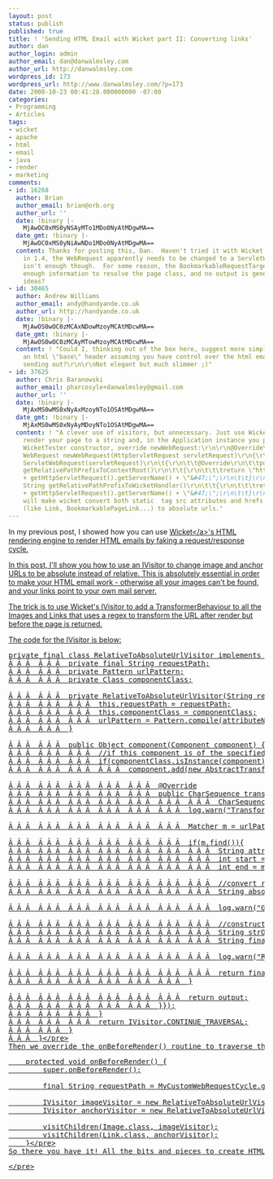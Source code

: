 ```yaml
---
layout: post
status: publish
published: true
title: ! 'Sending HTML Email with Wicket part II: Converting links'
author: dan
author_login: admin
author_email: dan@danwalmsley.com
author_url: http://danwalmsley.com
wordpress_id: 173
wordpress_url: http://www.danwalmsley.com/?p=173
date: 2008-10-23 00:41:28.000000000 -07:00
categories:
- Programming
- Articles
tags:
- wicket
- apache
- html
- email
- java
- render
- marketing
comments:
- id: 16268
  author: Brian
  author_email: brian@orb.org
  author_url: ''
  date: !binary |-
    MjAwOC0xMS0yNSAyMTo1MDo0NyAtMDgwMA==
  date_gmt: !binary |-
    MjAwOC0xMS0yNiAwNDo1MDo0NyAtMDgwMA==
  content: Thanks for posting this, Dan.  Haven't tried it with Wicket 1.3 yet, but
    in 1.4, the WebRequest apparently needs to be changed to a ServletWebRequest.  This
    isn't enough though.  For some reason, the BookmarkableRequestTarget doesn't provide
    enough information to resolve the page class, and no output is generated.  Any
    ideas?
- id: 30465
  author: Andrew Williams
  author_email: andy@handyande.co.uk
  author_url: http://handyande.co.uk
  date: !binary |-
    MjAwOS0wOC0zMCAxNDowMzoyMCAtMDcwMA==
  date_gmt: !binary |-
    MjAwOS0wOC0zMCAyMTowMzoyMCAtMDcwMA==
  content: ! "Could I, thinking out of the box here, suggest more simply inserting
    an html \"base\" header assuming you have control over the html email you are
    sending out?\r\n\r\nNot elegant but much slimmer ;)"
- id: 37625
  author: Chris Baranowski
  author_email: pharcosyle+danwalmsley@gmail.com
  author_url: ''
  date: !binary |-
    MjAxMS0wMS0xNyAxMzoyNTo1OSAtMDgwMA==
  date_gmt: !binary |-
    MjAxMS0wMS0xNyAyMDoyNTo1OSAtMDgwMA==
  content: ! "A clever use of visitors, but unnecessary. Just use WicketTester to
    render your page to a string and, in the Application instance you pass to the
    WicketTester constructor, override newWebRequest:\r\n\r\n@Override\r\nprotected
    WebRequest newWebRequest(HttpServletRequest servletRequest)\r\n{\r\n\treturn new
    ServletWebRequest(servletRequest)\r\n\t{\r\n\t\t@Override\r\n\t\tpublic String
    getRelativePathPrefixToContextRoot()\r\n\t\t{\r\n\t\t\treturn \"http:&#47;&#47;\"
    + getHttpServletRequest().getServerName() + \"&#47;\";\r\n\t\t}\r\n\t\t\r\n\t\t@Override\r\n\t\tpublic
    String getRelativePathPrefixToWicketHandler()\r\n\t\t{\r\n\t\t\treturn \"http:&#47;&#47;\"
    + getHttpServletRequest().getServerName() + \"&#47;\";\r\n\t\t}\r\n\t};\r\n}\r\n\r\nThis
    will make wicket convert both static  tag src attributes and hrefs of wicket components
    (like Link, BookmarkablePageLink...) to absolute urls."
---
```

In my previous post, I showed how you can use <a href="http:&#47;&#47;wicket.apache.org">Wicket<&#47;a>'s HTML rendering engine to render HTML emails by faking a request&#47;response cycle.

In this post, I'll show you how to use an IVisitor to change image and anchor URLs to be absolute instead of relative. This is absolutely essential in order to make your HTML email work - otherwise all your images can't be found, and your links point to your own mail server.

The trick is to use Wicket's IVisitor to add a TransformerBehaviour to all the Images and Links that uses a regex to transform the URL after render but before the page is returned.

The code for the IVisitor is below:
<pre>private final class RelativeToAbsoluteUrlVisitor implements IVisitor {
&Acirc;&nbsp;&Acirc;&nbsp;&Acirc;&nbsp; &Acirc;&nbsp;&Acirc;&nbsp;&Acirc;&nbsp; private final String requestPath;
&Acirc;&nbsp;&Acirc;&nbsp;&Acirc;&nbsp; &Acirc;&nbsp;&Acirc;&nbsp;&Acirc;&nbsp; private Pattern urlPattern;
&Acirc;&nbsp;&Acirc;&nbsp;&Acirc;&nbsp; &Acirc;&nbsp;&Acirc;&nbsp;&Acirc;&nbsp; private Class<? extends Component> componentClass;

&Acirc;&nbsp;&Acirc;&nbsp;&Acirc;&nbsp; &Acirc;&nbsp;&Acirc;&nbsp;&Acirc;&nbsp; private RelativeToAbsoluteUrlVisitor(String requestPath, Class<? extends Component> componentClass, String attributeName) {
&Acirc;&nbsp;&Acirc;&nbsp;&Acirc;&nbsp; &Acirc;&nbsp;&Acirc;&nbsp;&Acirc;&nbsp; &Acirc;&nbsp;&Acirc;&nbsp;&Acirc;&nbsp; this.requestPath = requestPath;
&Acirc;&nbsp;&Acirc;&nbsp;&Acirc;&nbsp; &Acirc;&nbsp;&Acirc;&nbsp;&Acirc;&nbsp; &Acirc;&nbsp;&Acirc;&nbsp;&Acirc;&nbsp; this.componentClass = componentClass;
&Acirc;&nbsp;&Acirc;&nbsp;&Acirc;&nbsp; &Acirc;&nbsp;&Acirc;&nbsp;&Acirc;&nbsp; &Acirc;&nbsp;&Acirc;&nbsp;&Acirc;&nbsp; urlPattern = Pattern.compile(attributeName+"=\"(.*?)\"");
&Acirc;&nbsp;&Acirc;&nbsp;&Acirc;&nbsp; &Acirc;&nbsp;&Acirc;&nbsp;&Acirc;&nbsp; }

&Acirc;&nbsp;&Acirc;&nbsp;&Acirc;&nbsp; &Acirc;&nbsp;&Acirc;&nbsp;&Acirc;&nbsp; public Object component(Component component) {
&Acirc;&nbsp;&Acirc;&nbsp;&Acirc;&nbsp; &Acirc;&nbsp;&Acirc;&nbsp;&Acirc;&nbsp; &Acirc;&nbsp;&Acirc;&nbsp;&Acirc;&nbsp; &#47;&#47;if this component is of the specified class, update the URL attribute to be absolute instead of relative
&Acirc;&nbsp;&Acirc;&nbsp;&Acirc;&nbsp; &Acirc;&nbsp;&Acirc;&nbsp;&Acirc;&nbsp; &Acirc;&nbsp;&Acirc;&nbsp;&Acirc;&nbsp; if(componentClass.isInstance(component)) {
&Acirc;&nbsp;&Acirc;&nbsp;&Acirc;&nbsp; &Acirc;&nbsp;&Acirc;&nbsp;&Acirc;&nbsp; &Acirc;&nbsp;&Acirc;&nbsp;&Acirc;&nbsp; &Acirc;&nbsp;&Acirc;&nbsp;&Acirc;&nbsp; component.add(new AbstractTransformerBehavior() {

&Acirc;&nbsp;&Acirc;&nbsp;&Acirc;&nbsp; &Acirc;&nbsp;&Acirc;&nbsp;&Acirc;&nbsp; &Acirc;&nbsp;&Acirc;&nbsp;&Acirc;&nbsp; &Acirc;&nbsp;&Acirc;&nbsp;&Acirc;&nbsp; &Acirc;&nbsp;&Acirc;&nbsp;&Acirc;&nbsp; @Override
&Acirc;&nbsp;&Acirc;&nbsp;&Acirc;&nbsp; &Acirc;&nbsp;&Acirc;&nbsp;&Acirc;&nbsp; &Acirc;&nbsp;&Acirc;&nbsp;&Acirc;&nbsp; &Acirc;&nbsp;&Acirc;&nbsp;&Acirc;&nbsp; &Acirc;&nbsp;&Acirc;&nbsp;&Acirc;&nbsp; public CharSequence transform(Component component,
&Acirc;&nbsp;&Acirc;&nbsp;&Acirc;&nbsp; &Acirc;&nbsp;&Acirc;&nbsp;&Acirc;&nbsp; &Acirc;&nbsp;&Acirc;&nbsp;&Acirc;&nbsp; &Acirc;&nbsp;&Acirc;&nbsp;&Acirc;&nbsp; &Acirc;&nbsp;&Acirc;&nbsp;&Acirc;&nbsp; &Acirc;&nbsp;&Acirc;&nbsp;&Acirc;&nbsp; &Acirc;&nbsp;&Acirc;&nbsp;&Acirc;&nbsp; CharSequence output) throws Exception {
&Acirc;&nbsp;&Acirc;&nbsp;&Acirc;&nbsp; &Acirc;&nbsp;&Acirc;&nbsp;&Acirc;&nbsp; &Acirc;&nbsp;&Acirc;&nbsp;&Acirc;&nbsp; &Acirc;&nbsp;&Acirc;&nbsp;&Acirc;&nbsp; &Acirc;&nbsp;&Acirc;&nbsp;&Acirc;&nbsp; &Acirc;&nbsp;&Acirc;&nbsp;&Acirc;&nbsp; log.warn("Transforming component output: "+output);

&Acirc;&nbsp;&Acirc;&nbsp;&Acirc;&nbsp; &Acirc;&nbsp;&Acirc;&nbsp;&Acirc;&nbsp; &Acirc;&nbsp;&Acirc;&nbsp;&Acirc;&nbsp; &Acirc;&nbsp;&Acirc;&nbsp;&Acirc;&nbsp; &Acirc;&nbsp;&Acirc;&nbsp;&Acirc;&nbsp; &Acirc;&nbsp;&Acirc;&nbsp;&Acirc;&nbsp; Matcher m = urlPattern.matcher(output);

&Acirc;&nbsp;&Acirc;&nbsp;&Acirc;&nbsp; &Acirc;&nbsp;&Acirc;&nbsp;&Acirc;&nbsp; &Acirc;&nbsp;&Acirc;&nbsp;&Acirc;&nbsp; &Acirc;&nbsp;&Acirc;&nbsp;&Acirc;&nbsp; &Acirc;&nbsp;&Acirc;&nbsp;&Acirc;&nbsp; &Acirc;&nbsp;&Acirc;&nbsp;&Acirc;&nbsp; if(m.find()){
&Acirc;&nbsp;&Acirc;&nbsp;&Acirc;&nbsp; &Acirc;&nbsp;&Acirc;&nbsp;&Acirc;&nbsp; &Acirc;&nbsp;&Acirc;&nbsp;&Acirc;&nbsp; &Acirc;&nbsp;&Acirc;&nbsp;&Acirc;&nbsp; &Acirc;&nbsp;&Acirc;&nbsp;&Acirc;&nbsp; &Acirc;&nbsp;&Acirc;&nbsp;&Acirc;&nbsp; &Acirc;&nbsp;&Acirc;&nbsp;&Acirc;&nbsp; String attributeValue = m.group(1);
&Acirc;&nbsp;&Acirc;&nbsp;&Acirc;&nbsp; &Acirc;&nbsp;&Acirc;&nbsp;&Acirc;&nbsp; &Acirc;&nbsp;&Acirc;&nbsp;&Acirc;&nbsp; &Acirc;&nbsp;&Acirc;&nbsp;&Acirc;&nbsp; &Acirc;&nbsp;&Acirc;&nbsp;&Acirc;&nbsp; &Acirc;&nbsp;&Acirc;&nbsp;&Acirc;&nbsp; &Acirc;&nbsp;&Acirc;&nbsp;&Acirc;&nbsp; int start = m.start(1);
&Acirc;&nbsp;&Acirc;&nbsp;&Acirc;&nbsp; &Acirc;&nbsp;&Acirc;&nbsp;&Acirc;&nbsp; &Acirc;&nbsp;&Acirc;&nbsp;&Acirc;&nbsp; &Acirc;&nbsp;&Acirc;&nbsp;&Acirc;&nbsp; &Acirc;&nbsp;&Acirc;&nbsp;&Acirc;&nbsp; &Acirc;&nbsp;&Acirc;&nbsp;&Acirc;&nbsp; &Acirc;&nbsp;&Acirc;&nbsp;&Acirc;&nbsp; int end = m.end(1);

&Acirc;&nbsp;&Acirc;&nbsp;&Acirc;&nbsp; &Acirc;&nbsp;&Acirc;&nbsp;&Acirc;&nbsp; &Acirc;&nbsp;&Acirc;&nbsp;&Acirc;&nbsp; &Acirc;&nbsp;&Acirc;&nbsp;&Acirc;&nbsp; &Acirc;&nbsp;&Acirc;&nbsp;&Acirc;&nbsp; &Acirc;&nbsp;&Acirc;&nbsp;&Acirc;&nbsp; &Acirc;&nbsp;&Acirc;&nbsp;&Acirc;&nbsp; &#47;&#47;convert relative to absolute URL
&Acirc;&nbsp;&Acirc;&nbsp;&Acirc;&nbsp; &Acirc;&nbsp;&Acirc;&nbsp;&Acirc;&nbsp; &Acirc;&nbsp;&Acirc;&nbsp;&Acirc;&nbsp; &Acirc;&nbsp;&Acirc;&nbsp;&Acirc;&nbsp; &Acirc;&nbsp;&Acirc;&nbsp;&Acirc;&nbsp; &Acirc;&nbsp;&Acirc;&nbsp;&Acirc;&nbsp; &Acirc;&nbsp;&Acirc;&nbsp;&Acirc;&nbsp; String absolutePath = RequestUtils.toAbsolutePath(requestPath, attributeValue);

&Acirc;&nbsp;&Acirc;&nbsp;&Acirc;&nbsp; &Acirc;&nbsp;&Acirc;&nbsp;&Acirc;&nbsp; &Acirc;&nbsp;&Acirc;&nbsp;&Acirc;&nbsp; &Acirc;&nbsp;&Acirc;&nbsp;&Acirc;&nbsp; &Acirc;&nbsp;&Acirc;&nbsp;&Acirc;&nbsp; &Acirc;&nbsp;&Acirc;&nbsp;&Acirc;&nbsp; &Acirc;&nbsp;&Acirc;&nbsp;&Acirc;&nbsp; log.warn("Got absolute path '"+absolutePath+"' from relative path '"+attributeValue+"'");

&Acirc;&nbsp;&Acirc;&nbsp;&Acirc;&nbsp; &Acirc;&nbsp;&Acirc;&nbsp;&Acirc;&nbsp; &Acirc;&nbsp;&Acirc;&nbsp;&Acirc;&nbsp; &Acirc;&nbsp;&Acirc;&nbsp;&Acirc;&nbsp; &Acirc;&nbsp;&Acirc;&nbsp;&Acirc;&nbsp; &Acirc;&nbsp;&Acirc;&nbsp;&Acirc;&nbsp; &Acirc;&nbsp;&Acirc;&nbsp;&Acirc;&nbsp; &#47;&#47;construct a new string with the absolute URL
&Acirc;&nbsp;&Acirc;&nbsp;&Acirc;&nbsp; &Acirc;&nbsp;&Acirc;&nbsp;&Acirc;&nbsp; &Acirc;&nbsp;&Acirc;&nbsp;&Acirc;&nbsp; &Acirc;&nbsp;&Acirc;&nbsp;&Acirc;&nbsp; &Acirc;&nbsp;&Acirc;&nbsp;&Acirc;&nbsp; &Acirc;&nbsp;&Acirc;&nbsp;&Acirc;&nbsp; &Acirc;&nbsp;&Acirc;&nbsp;&Acirc;&nbsp; String strOutput = String.valueOf(output);
&Acirc;&nbsp;&Acirc;&nbsp;&Acirc;&nbsp; &Acirc;&nbsp;&Acirc;&nbsp;&Acirc;&nbsp; &Acirc;&nbsp;&Acirc;&nbsp;&Acirc;&nbsp; &Acirc;&nbsp;&Acirc;&nbsp;&Acirc;&nbsp; &Acirc;&nbsp;&Acirc;&nbsp;&Acirc;&nbsp; &Acirc;&nbsp;&Acirc;&nbsp;&Acirc;&nbsp; &Acirc;&nbsp;&Acirc;&nbsp;&Acirc;&nbsp; String finalOutput = strOutput.substring(0, start)+absolutePath+strOutput.substring(end);

&Acirc;&nbsp;&Acirc;&nbsp;&Acirc;&nbsp; &Acirc;&nbsp;&Acirc;&nbsp;&Acirc;&nbsp; &Acirc;&nbsp;&Acirc;&nbsp;&Acirc;&nbsp; &Acirc;&nbsp;&Acirc;&nbsp;&Acirc;&nbsp; &Acirc;&nbsp;&Acirc;&nbsp;&Acirc;&nbsp; &Acirc;&nbsp;&Acirc;&nbsp;&Acirc;&nbsp; &Acirc;&nbsp;&Acirc;&nbsp;&Acirc;&nbsp; log.warn("Returning updated component: '"+finalOutput+"'");

&Acirc;&nbsp;&Acirc;&nbsp;&Acirc;&nbsp; &Acirc;&nbsp;&Acirc;&nbsp;&Acirc;&nbsp; &Acirc;&nbsp;&Acirc;&nbsp;&Acirc;&nbsp; &Acirc;&nbsp;&Acirc;&nbsp;&Acirc;&nbsp; &Acirc;&nbsp;&Acirc;&nbsp;&Acirc;&nbsp; &Acirc;&nbsp;&Acirc;&nbsp;&Acirc;&nbsp; &Acirc;&nbsp;&Acirc;&nbsp;&Acirc;&nbsp; return finalOutput;
&Acirc;&nbsp;&Acirc;&nbsp;&Acirc;&nbsp; &Acirc;&nbsp;&Acirc;&nbsp;&Acirc;&nbsp; &Acirc;&nbsp;&Acirc;&nbsp;&Acirc;&nbsp; &Acirc;&nbsp;&Acirc;&nbsp;&Acirc;&nbsp; &Acirc;&nbsp;&Acirc;&nbsp;&Acirc;&nbsp; &Acirc;&nbsp;&Acirc;&nbsp;&Acirc;&nbsp; }

&Acirc;&nbsp;&Acirc;&nbsp;&Acirc;&nbsp; &Acirc;&nbsp;&Acirc;&nbsp;&Acirc;&nbsp; &Acirc;&nbsp;&Acirc;&nbsp;&Acirc;&nbsp; &Acirc;&nbsp;&Acirc;&nbsp;&Acirc;&nbsp; &Acirc;&nbsp;&Acirc;&nbsp;&Acirc;&nbsp; &Acirc;&nbsp;&Acirc;&nbsp;&Acirc;&nbsp; return output;
&Acirc;&nbsp;&Acirc;&nbsp;&Acirc;&nbsp; &Acirc;&nbsp;&Acirc;&nbsp;&Acirc;&nbsp; &Acirc;&nbsp;&Acirc;&nbsp;&Acirc;&nbsp; &Acirc;&nbsp;&Acirc;&nbsp;&Acirc;&nbsp; &Acirc;&nbsp;&Acirc;&nbsp;&Acirc;&nbsp; }});
&Acirc;&nbsp;&Acirc;&nbsp;&Acirc;&nbsp; &Acirc;&nbsp;&Acirc;&nbsp;&Acirc;&nbsp; &Acirc;&nbsp;&Acirc;&nbsp;&Acirc;&nbsp; }
&Acirc;&nbsp;&Acirc;&nbsp;&Acirc;&nbsp; &Acirc;&nbsp;&Acirc;&nbsp;&Acirc;&nbsp; &Acirc;&nbsp;&Acirc;&nbsp;&Acirc;&nbsp; return IVisitor.CONTINUE_TRAVERSAL;
&Acirc;&nbsp;&Acirc;&nbsp;&Acirc;&nbsp; &Acirc;&nbsp;&Acirc;&nbsp;&Acirc;&nbsp; }
&Acirc;&nbsp;&Acirc;&nbsp;&Acirc;&nbsp; }<&#47;pre>
Then we override the onBeforeRender() routine to traverse the component hierarchy and add this behaviour to the appropriate elements. Note that I haven't shown how you get the current absolute request URL, as in my system this is proprietary. There's plenty of example code floating around on how to do that, anyway.
<pre>
	protected void onBeforeRender() {
		super.onBeforeRender();

		final String requestPath = MyCustomWebRequestCycle.get().getCurrentUrlAsString();

		IVisitor imageVisitor = new RelativeToAbsoluteUrlVisitor(requestPath, Image.class, "src");
		IVisitor anchorVisitor = new RelativeToAbsoluteUrlVisitor(requestPath, Link.class, "href");

		visitChildren(Image.class, imageVisitor);
		visitChildren(Link.class, anchorVisitor);
	}<&#47;pre>
So there you have it! All the bits and pieces to create HTML email with Wicket. There's one more catch though: You have to generate these emails in the same process as the Wicket Application. Calling Application.get() outside of the main process results in an error. In my system, I get around this by generating the HTML email source every time the user saves my Newsletter bean, which means that when it's finally sent (in the background), it just sends the pre-generated HTML. Easy!
<pre><&#47;pre>
